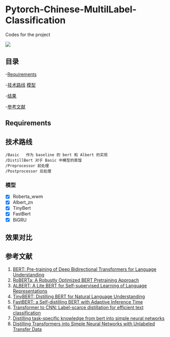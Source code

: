 # Pytorch-Chinese-MultilLabel-Classification
Codes for the project

![](https://gitee.com/feiyuxiao/blogimage/raw/master/img/bairong.gif) 

## 目录

-[Requirements](#Requirements)

-[技术路线](#技术路线)
    [模型](#模型) 

-[结果](#结果)

-[参考文献](#参考文献) 

## Requirements

## 技术路线 

```
/Basic   作为 baseline 的 bert 和 Albert 的实现
/DistillBert 对于 Basic 中模型的蒸馏
/Preprocessor 前处理
/Postprocessor 后处理
```

### 模型

- [x] Roberta_wwm
- [x] Albert_zn
- [x] TinyBert
- [x] FastBert
- [x] BiGRU

## 效果对比



## 参考文献

1. [BERT: Pre-training of Deep Bidirectional Transformers for Language Understanding](https://arxiv.org/abs/1810.04805)
2. [RoBERTa: A Robustly Optimized BERT Pretraining Approach](https://arxiv.org/abs/1907.11692)
3. [ALBERT: A Lite BERT for Self-supervised Learning of Language Representations](https://arxiv.org/abs/1909.11942)
4. [TinyBERT: Distilling BERT for Natural Language Understanding](https://arxiv.org/abs/1909.10351)
5. [FastBERT: a Self-distilling BERT with Adaptive Inference Time](https://arxiv.org/abs/2004.02178)
6. [Transformer to CNN: Label-scarce distillation for efficient text classification](https://link.zhihu.com/?target=https%3A//arxiv.org/abs/1909.03508)
7. [Distilling task-specific knowledge from bert into simple neural networks](https://link.zhihu.com/?target=https%3A//arxiv.org/abs/1903.12136)
8. [Distilling Transformers into Simple Neural Networks with Unlabeled Transfer Data](https://link.zhihu.com/?target=https%3A//arxiv.org/abs/1910.01769) 

